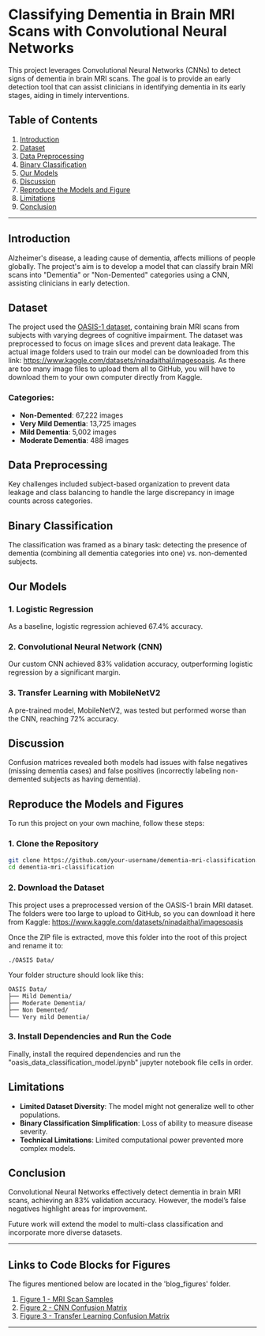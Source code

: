 # Classifying Dementia in Brain MRI Scans with Convolutional Neural Networks

This project leverages Convolutional Neural Networks (CNNs) to detect signs of dementia in brain MRI scans. The goal is to provide an early detection tool that can assist clinicians in identifying dementia in its early stages, aiding in timely interventions.

## Table of Contents

1. [Introduction](#introduction)
2. [Dataset](#dataset)
3. [Data Preprocessing](#data-preprocessing)
4. [Binary Classification](#binary-classification)
5. [Our Models](#our-models)
6. [Discussion](#discussion)
7. [Reproduce the Models and Figure](#reproduce-the-models-and-figures)
8. [Limitations](#limitations)
9. [Conclusion](#conclusion)

---

## Introduction

Alzheimer's disease, a leading cause of dementia, affects millions of people globally. The project's aim is to develop a model that can classify brain MRI scans into "Dementia" or "Non-Demented" categories using a CNN, assisting clinicians in early detection. 

## Dataset

The project used the [OASIS-1 dataset](https://www.oasis-brains.org), containing brain MRI scans from subjects with varying degrees of cognitive impairment. The dataset was preprocessed to focus on image slices and prevent data leakage. The actual image folders used to train our model can be downloaded from this link: https://www.kaggle.com/datasets/ninadaithal/imagesoasis. As there are too many image files to upload them all to GitHub, you will have to download them to your own computer directly from Kaggle. 

### Categories:
- **Non-Demented**: 67,222 images
- **Very Mild Dementia**: 13,725 images
- **Mild Dementia**: 5,002 images
- **Moderate Dementia**: 488 images

## Data Preprocessing

Key challenges included subject-based organization to prevent data leakage and class balancing to handle the large discrepancy in image counts across categories.

## Binary Classification

The classification was framed as a binary task: detecting the presence of dementia (combining all dementia categories into one) vs. non-demented subjects.

## Our Models

### 1. Logistic Regression

As a baseline, logistic regression achieved 67.4% accuracy.

### 2. Convolutional Neural Network (CNN)

Our custom CNN achieved 83% validation accuracy, outperforming logistic regression by a significant margin.

### 3. Transfer Learning with MobileNetV2

A pre-trained model, MobileNetV2, was tested but performed worse than the CNN, reaching 72% accuracy.

## Discussion

Confusion matrices revealed both models had issues with false negatives (missing dementia cases) and false positives (incorrectly labeling non-demented subjects as having dementia).

## Reproduce the Models and Figures

To run this project on your own machine, follow these steps:

### 1. Clone the Repository

```bash
git clone https://github.com/your-username/dementia-mri-classification.git
cd dementia-mri-classification
```

### 2. Download the Dataset

This project uses a preprocessed version of the OASIS-1 brain MRI dataset. The folders were too large to upload to GitHub, so you can download it here from Kaggle: https://www.kaggle.com/datasets/ninadaithal/imagesoasis

Once the ZIP file is extracted, move this folder into the root of this project and rename it to: 
```
./OASIS Data/
```

Your folder structure should look like this:

```
OASIS Data/
├── Mild Dementia/
├── Moderate Dementia/
├── Non Demented/
└── Very mild Dementia/
```

### 3. Install Dependencies and Run the Code

Finally, install the required dependencies and run the "oasis_data_classification_model.ipynb" jupyter notebook file cells in order.


## Limitations

- **Limited Dataset Diversity**: The model might not generalize well to other populations.
- **Binary Classification Simplification**: Loss of ability to measure disease severity.
- **Technical Limitations**: Limited computational power prevented more complex models.

## Conclusion

Convolutional Neural Networks effectively detect dementia in brain MRI scans, achieving an 83% validation accuracy. However, the model’s false negatives highlight areas for improvement.

Future work will extend the model to multi-class classification and incorporate more diverse datasets.

---

## Links to Code Blocks for Figures

The figures mentioned below are located in the 'blog_figures' folder.

1. [Figure 1 - MRI Scan Samples](https://github.com/dave-sbs/AD-detection/blob/main/oasis_data_classification_model.ipynb#display-example-mri-scans-from-each-class)
2. [Figure 2 - CNN Confusion Matrix](https://github.com/dave-sbs/AD-detection/blob/main/oasis_data_classification_model.ipynb#create-confusion-matrices)
3. [Figure 3 - Transfer Learning Confusion Matrix](https://github.com/dave-sbs/AD-detection/blob/main/oasis_data_classification_model.ipynb#create-confusion-matrices)
---

